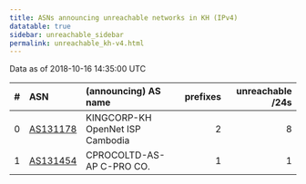 ```yaml
---
title: ASNs announcing unreachable networks in KH (IPv4)
datatable: true
sidebar: unreachable_sidebar
permalink: unreachable_kh-v4.html
---
```


Data as of 2018-10-16 14:35:00 UTC


<div class="datatable-begin"></div>

|   # | ASN                                      | (announcing) AS name             |   prefixes |   unreachable /24s |
|----:|:-----------------------------------------|:---------------------------------|-----------:|-------------------:|
|   0 | [AS131178](unreachable_AS131178-v4.html) | KINGCORP-KH OpenNet ISP Cambodia |          2 |                  8 |
|   1 | [AS131454](unreachable_AS131454-v4.html) | CPROCOLTD-AS-AP C-PRO CO.        |          1 |                  1 |

<div class="datatable-end"></div>